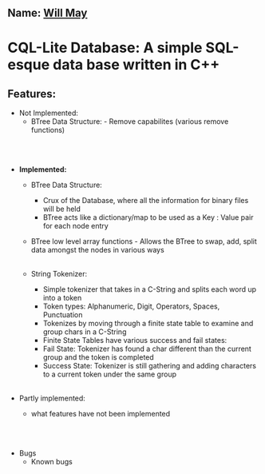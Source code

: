 ## Name: <ins> Will May</ins>

# CQL-Lite Database: A simple SQL-esque data base written in C++

## Features:

- Not Implemented:
  - BTree Data Structure: - Remove capabilites (various remove functions)

<br><br>

- <strong>Implemented:</strong>

  - BTree Data Structure: 
    - Crux of the Database, where all the information for binary files will be held 
    - BTree acts like a dictionary/map to be used as a Key : Value pair for each node entry

  - BTree low level array functions - Allows the BTree to swap, add, split data amongst the nodes in various ways
      <br><br>

  - String Tokenizer: 
    - Simple tokenizer that takes in a C-String and splits each word up into a token 
    - Token types: Alphanumeric, Digit, Operators, Spaces, Punctuation 
    - Tokenizes by moving through a finite state table to examine and group chars in a C-String 
    - Finite State Tables have various success and fail states: 
    - Fail State: Tokenizer has found a char different than the current group and the token is completed 
    - Success State: Tokenizer is still gathering and adding characters to a current token under the same group
      <br><br>

- Partly implemented:
  - what features have not been implemented

<br><br>

- Bugs
  - Known bugs

<br><br>
